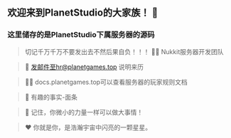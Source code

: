 ## 欢迎来到PlanetStudio的大家族！ 👋
### 这里储存的是PlanetStudio下属服务器的源码
> 切记千万千万不要发出去不然后果自负！！！
> 🙋‍♀️ Nukkit服务器开发团队

> 🌈 发邮件至hr@planetgames.top 说明来历

> 👩‍💻 docs.planetgames.top可以查看服务器的玩家规则文档

> 🍿 有趣的事实-面条

> 🧙 记住，你微小的力量一样可以做大事情！

> ❤️ 你就是你，是浩瀚宇宙中闪亮的一颗星星。
